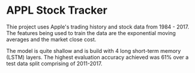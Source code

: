# APPL Stock Tracker

Thie project uses Apple's trading history and stock data from 1984 - 2017. The features being used to train the data are the exponential moving averages and the market close cost.

The model is quite shallow and is build with 4 long short-term memory (LSTM) layers. The highest evaluation accuracy achieved was 61% over a test data split comprising of 2011-2017.
